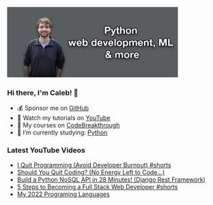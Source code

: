 <img src="github-cover-photo-my-face.jpg" width="400px" />

### Hi there, I'm Caleb! 🍛

- 💰 Sponsor me on [GitHub](https://github.com/sponsors/CalebCurry)
- 🎥 Watch my tutorials on [YouTube](https://www.youtube.com/calebthevideomaker2)
- 📗 My courses on [CodeBreakthrough](https://www.codebreakthrough.com)
- 🤔 I’m currently studying: [Python](https://www.youtube.com/watch?v=s3IvdkCq2_c&t=4254s)

### Latest YouTube Videos
<!-- YOUTUBE:START -->
- [I Quit Programming &lpar;Avoid Developer Burnout&rpar; #shorts](https://www.youtube.com/watch?v=QYdGem4vCqc)
- [Should You Quit Coding? &lpar;No Energy Left to Code...&rpar;](https://www.youtube.com/watch?v=fE3xUsF52WE)
- [Build a Python NoSQL API in 28 Minutes! &lpar;Django Rest Framework&rpar;](https://www.youtube.com/watch?v=Ob3j81-UV0c)
- [5 Steps to Becoming a Full Stack Web Developer #shorts](https://www.youtube.com/watch?v=N1o76M-f0fk)
- [My 2022 Programing Languages](https://www.youtube.com/watch?v=Vo73V7sZTNA)
<!-- YOUTUBE:END -->
